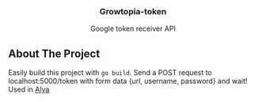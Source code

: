 <br/>
<div align="center">
<h3 align="center">Growtopia-token</h3>
<p align="center">
Google token receiver API
</p>
</div>

## About The Project

Easily build this project with `go build`. Send a POST request to localhost:5000/token with form data {url, username, password} and wait!
Used in [Alya](https://github.com/CLOEI/Alya)
